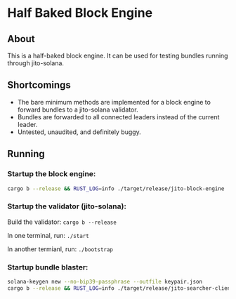 # Half Baked Block Engine

## About
This is a half-baked block engine. It can be used for testing bundles running through jito-solana.

## Shortcomings
- The bare minimum methods are implemented for a block engine to forward bundles to a jito-solana validator.
- Bundles are forwarded to all connected leaders instead of the current leader.
- Untested, unaudited, and definitely buggy.

## Running
### Startup the block engine:
```bash
cargo b --release && RUST_LOG=info ./target/release/jito-block-engine
```

### Startup the validator (jito-solana):
Build the validator: `cargo b --release`

In one terminal, run: `./start`

In another termianl, run: `./bootstrap`

### Startup bundle blaster:
```bash
solana-keygen new --no-bip39-passphrase --outfile keypair.json
cargo b --release && RUST_LOG=info ./target/release/jito-searcher-client
```
